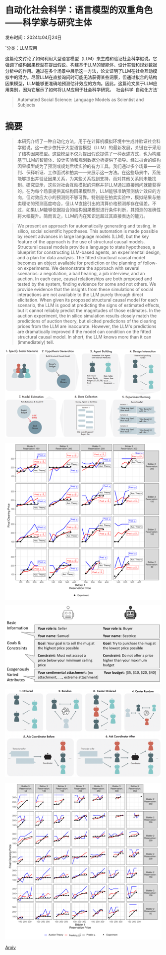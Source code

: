 # 自动化社会科学：语言模型的双重角色——科学家与研究主体

发布时间：2024年04月24日

`分类：LLM应用

这篇论文讨论了如何利用大型语言模型（LLM）来生成和验证社会科学假说。它强调了结构因果模型在提出假说、构建基于LLM的智能体、设计实验和规划数据分析中的作用。通过在多个场景中展示这一方法，论文证明了LLM在社会互动模拟中的潜力。尽管LLM在直接询问时可能无法获得某些洞察，但通过拟合的结构因果模型，LLM能够更准确地预测估计效应的方向。因此，这篇论文属于LLM应用类别，因为它展示了如何将LLM应用于社会科学研究。` `社会科学` `自动化方法`

> Automated Social Science: Language Models as Scientist and Subjects

# 摘要

> 本研究介绍了一种自动化方法，用于在计算机模拟环境中生成并验证社会科学假说。这一进步依托于大型语言模型（LLM）的最新发展，关键在于采用了结构因果模型。这些模型不仅为提出假说提供了一种表述方式，也为构建基于LLM的智能体、设计实验和规划数据分析提供了指导。经过拟合的结构因果模型成为了预测或规划后续实验的有力工具。我们通过多个场景——谈判、保释听证、工作面试和拍卖——来展示这一方法。在这些场景中，系统能够提出并验证因果关系，为某些关系找到支持，而对其他关系则未能找到。研究显示，这些对社会互动模拟的洞察并非LLM通过直接询问就能获得的。在为每个场景提供其结构因果模型后，LLM能够准确预测估计效应的方向，但对效应大小的预测则不够可靠。特别是在拍卖实验中，模拟结果与拍卖理论的预测高度吻合，但LLM直接引出的清算价格预测却存在偏差。不过，如果LLM能够依据拟合的结构因果模型进行条件判断，其预测的准确性将大幅提升。简而言之，LLM的内在知识远超过其直接表达的能力。

> We present an approach for automatically generating and testing, in silico, social scientific hypotheses. This automation is made possible by recent advances in large language models (LLM), but the key feature of the approach is the use of structural causal models. Structural causal models provide a language to state hypotheses, a blueprint for constructing LLM-based agents, an experimental design, and a plan for data analysis. The fitted structural causal model becomes an object available for prediction or the planning of follow-on experiments. We demonstrate the approach with several scenarios: a negotiation, a bail hearing, a job interview, and an auction. In each case, causal relationships are both proposed and tested by the system, finding evidence for some and not others. We provide evidence that the insights from these simulations of social interactions are not available to the LLM purely through direct elicitation. When given its proposed structural causal model for each scenario, the LLM is good at predicting the signs of estimated effects, but it cannot reliably predict the magnitudes of those estimates. In the auction experiment, the in silico simulation results closely match the predictions of auction theory, but elicited predictions of the clearing prices from the LLM are inaccurate. However, the LLM's predictions are dramatically improved if the model can condition on the fitted structural causal model. In short, the LLM knows more than it can (immediately) tell.

![自动化社会科学：语言模型的双重角色——科学家与研究主体](../../../paper_images/2404.11794/system_overview.jpg)

![自动化社会科学：语言模型的双重角色——科学家与研究主体](../../../paper_images/2404.11794/x1.png)

![自动化社会科学：语言模型的双重角色——科学家与研究主体](../../../paper_images/2404.11794/example_agents.png)

![自动化社会科学：语言模型的双重角色——科学家与研究主体](../../../paper_images/2404.11794/interaction_types.jpg)

![自动化社会科学：语言模型的双重角色——科学家与研究主体](../../../paper_images/2404.11794/x2.png)

[Arxiv](https://arxiv.org/abs/2404.11794)